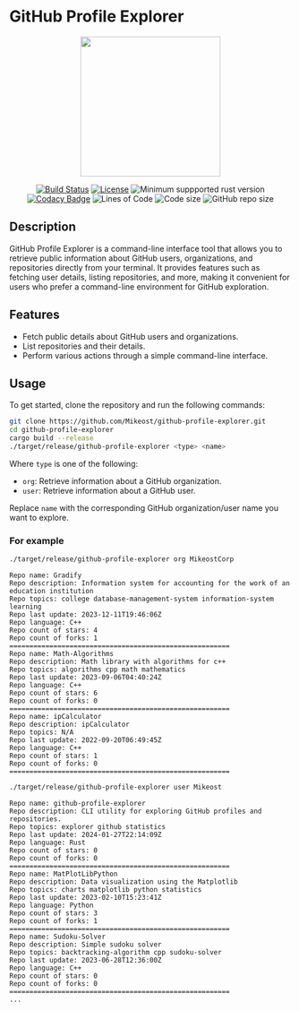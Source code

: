 # GitHub Profile Explorer

<p align="center">
  <a href="#github-profile-explorer"><img src="https://github.com/Mikeost/github-profile-explorer/assets/68986785/b3b28a6b-a63b-48ed-a6b4-61b3eaed2d5e" height="250"></a>
</p>

<p align="center">
  <a href="https://github.com/Mikeost/github-profile-explorer/actions/workflows/rust.yml"><img src="https://img.shields.io/github/actions/workflow/status/mikeost/github-profile-explorer/rust.yml?label=build%20%26%20tests" alt="Build Status"></a>
  <a href="https://github.com/Mikeost/github-profile-explorer?tab=MIT-1-ov-file#readme"><img src="https://img.shields.io/github/license/mikeost/github-profile-explorer" alt="License"></a>
  <img src="https://img.shields.io/crates/msrv/reqwest/0.11.23" alt="Minimum suppported rust version" >
  <a href="https://app.codacy.com/gh/Mikeost/github-profile-explorer/dashboard?utm_source=gh&utm_medium=referral&utm_content=&utm_campaign=Badge_grade"><img src="https://app.codacy.com/project/badge/Grade/26fe53ed9fbe4b3ebc1a5e9fda20a1a8" alt="Codacy Badge"></a>
  <img src="https://tokei.rs/b1/github/mikeost/github-profile-explorer?category=code&style=flat" alt="Lines of Code">
  <img src="https://img.shields.io/github/languages/code-size/mikeost/github-profile-explorer.svg" alt="Code size"/>
  <img src="https://img.shields.io/github/repo-size/mikeost/github-profile-explorer.svg" alt="GitHub repo size"/>
</p>

## Description

GitHub Profile Explorer is a command-line interface tool that allows you to retrieve public information about GitHub users, organizations, and repositories directly from your terminal. It provides features such as fetching user details, listing repositories, and more, making it convenient for users who prefer a command-line environment for GitHub exploration.

## Features

- Fetch public details about GitHub users and organizations.
- List repositories and their details.
- Perform various actions through a simple command-line interface.

## Usage

To get started, clone the repository and run the following commands:

```bash
git clone https://github.com/Mikeost/github-profile-explorer.git
cd github-profile-explorer
cargo build --release
./target/release/github-profile-explorer <type> <name>
```

Where `type` is one of the following:
- `org`: Retrieve information about a GitHub organization.
- `user`: Retrieve information about a GitHub user.

Replace `name` with the corresponding GitHub organization/user name you want to explore.

### For example

```bash
./target/release/github-profile-explorer org MikeostCorp
```

```
Repo name: Gradify
Repo description: Information system for accounting for the work of an education institution
Repo topics: college database-management-system information-system learning 
Repo last update: 2023-12-11T19:46:06Z
Repo language: C++
Repo count of stars: 4
Repo count of forks: 1
=======================================================
Repo name: Math-Algorithms
Repo description: Math library with algorithms for c++
Repo topics: algorithms cpp math mathematics 
Repo last update: 2023-09-06T04:40:24Z
Repo language: C++
Repo count of stars: 6
Repo count of forks: 0
=======================================================
Repo name: ipCalculator
Repo description: ipCalculator
Repo topics: N/A
Repo last update: 2022-09-20T06:49:45Z
Repo language: C++
Repo count of stars: 1
Repo count of forks: 0
=======================================================
```

```bash
./target/release/github-profile-explorer user Mikeost
```

```
Repo name: github-profile-explorer
Repo description: CLI utility for exploring GitHub profiles and repositories.
Repo topics: explorer github statistics 
Repo last update: 2024-01-27T22:14:09Z
Repo language: Rust
Repo count of stars: 0
Repo count of forks: 0
=======================================================
Repo name: MatPlotLibPython
Repo description: Data visualization using the Matplotlib
Repo topics: charts matplotlib python statistics 
Repo last update: 2023-02-10T15:23:41Z
Repo language: Python
Repo count of stars: 3
Repo count of forks: 1
=======================================================
Repo name: Sudoku-Solver
Repo description: Simple sudoku solver
Repo topics: backtracking-algorithm cpp sudoku-solver 
Repo last update: 2023-06-28T12:36:00Z
Repo language: C++
Repo count of stars: 0
Repo count of forks: 0
=======================================================
...
```
